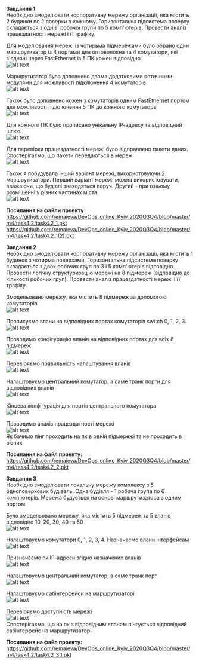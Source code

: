 <b>Завдання 1</b> <br/>
Необхідно змоделювати корпоративну мережу організації, яка містить 2 будинки по 2 поверхи в кожному. Горизонтальна підсистема поверху складається з однієї робочої групи по 5 комп'ютерів. Провести аналіз працездатності мережі і її трафіку.<br/>

Для моделювання мережі із чотирьма підмережами було обрано один маршрутизатор із 4 портами для оптоволокна та 4 комутатори, які з'єднані через FastEthernet  із 5 ПК кожен відповідно <br/>
![alt text](/m4/task4.2/Network.PNG) <br />

Маршрутизатор було доповнено двома додатковими оптичними модулями для можливості підключення 4 комутаторів <br />
![alt text](/m4/task4.2/OpticModule.PNG) <br />

Також було доповнено кожен з комутаторів одним FastEthernet портом для можливості підключення 5 ПК до кожного комутатора <br />
![alt text](/m4/task4.2/FaModule.PNG) <br />

Для кожного ПК було прописано унікальну ІР-адресу та відповідний шлюз <br />
![alt text](/m4/task4.2/Gateway.PNG) <br />

Для перевірки працездатності мережі було відправлено пакети даних. Спостерігаємо, що пакети передаються в мережі  <br />
![alt text](/m4/task4.2/Run.PNG) <br />

Також я побудувала інший варіант мережі, використовуючи 2 маршрутизатори. Перший варіант мережі можна використовувати, вважаючи, що будівлі знаходяться поруч. Другий - при їхньому розміщенні у різних частинах міста. <br />
![alt text](/m4/task4.2/Routers.PNG) <br />

<b>Посилання на файли проекту:</b> <br />
https://github.com/remaieva/DevOps_online_Kyiv_2020Q3Q4/blob/master/m4/task4.2/task4.2_1.pkt <br />
https://github.com/remaieva/DevOps_online_Kyiv_2020Q3Q4/blob/master/m4/task4.2/task4.2_1(2).pkt <br />

<b>Завдання 2</b> <br/>
Необхідно змоделювати корпоративну мережу організації, яка містить 1 будинок з чотирма поверхами. Горизонтальна підсистема поверху складається з двох робочих груп по 3 і 5 комп'ютерів відповідно. Провести логічну структуризацію мережі на 8 підмереж (відповідно до кількості робочих груп). Провести аналіз працездатності мережі і її трафіку. <br/>

Змодельовано мережу, яка містить 8 підмереж за допомогою комутаторів  <br />
![alt text](/m4/task4.2/Network(2).PNG) <br />

Прописуємо влани на відповідних портах комутаторів switch 0, 1, 2, 3.  <br />
![alt text](/m4/task4.2/Vlan_conf.PNG) <br />

Проводимо конфігурацію вланів на відповідних портах для всіх 8 підмереж <br />
![alt text](/m4/task4.2/Vlan_fa.PNG) <br />

Перевіряємо правильність налаштування вланів <br />
![alt text](/m4/task4.2/Vlan_brief.PNG) <br />

Налаштовуємо центральний комутатор, а саме транк порти для відповідних вланів <br />
![alt text](/m4/task4.2/Central.PNG) <br />

Кінцева конфігурація для портів центрального комутатора <br />
![alt text](/m4/task4.2/Central_conf.PNG) <br />

Проводимо аналіз працездатності мережі <br />
![alt text](/m4/task4.2/Ping.PNG) <br />
Як бачимо пінг проходить на пк в одній підмережі та не проходить в різних <br />

<b>Посилання на файл проекту:</b> <br />
https://github.com/remaieva/DevOps_online_Kyiv_2020Q3Q4/blob/master/m4/task4.2/task4.2_2.pkt<br />

<b>Завдання 3</b> <br/>
Необхідно змоделювати локальну мережу комплексу з 5 одноповерхових будівель. Одна будівля - 1 робоча група по 6 комп'ютерів. Мережа будується на основі маршрутизатора з одним портом. <br/>

Було змодельовано мережу, яка містить 5 підмереж та 5 вланів відповідно 10, 20, 30, 40 та 50 <br />
![alt text](/m4/task4.2/net.PNG) <br />

Налаштовуємо комутатори 0, 1, 2, 3, 4. Назначаємо влани інтерфейсам
![alt text](/m4/task4.2/vlan.PNG) <br />

Призначаємо пк ІР-адреси згідно назначених вланів <br />
![alt text](/m4/task4.2/comp.PNG) <br />

Налаштовуємо центральний комутатор, а саме транк порт <br />
![alt text](/m4/task4.2/switch-trunk.PNG) <br />

Налаштовуємо сабінтерфейси на маршрутизаторі <br />
![alt text](/m4/task4.2/sub.PNG) <br />

Перевіряємо доступність мережі <br />
![alt text](/m4/task4.2/ping_m.PNG) <br />
Спостерігаємо, що на пк з відповідним вланом пінгується відповідний сабінтерфейс на маршрутизаторі <br />


<b>Посилання на файл проекту:</b> <br />
https://github.com/remaieva/DevOps_online_Kyiv_2020Q3Q4/blob/master/m4/task4.2/task4.2_3.1.pkt<br />
